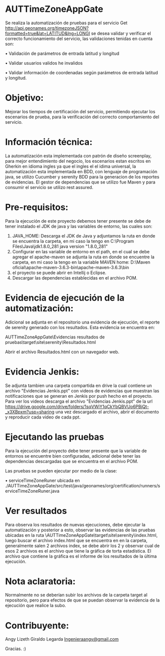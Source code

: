 # AUTTimeZoneAppGate

Se realiza la automatización de pruebas para el servicio Get http://api.geonames.org/timezoneJSON?formatted=true&lat=LATITUD&lng=LONGI se desea validar y verificar el correcto funcionamiento del servicio, las validaciones tenidas en cuenta son:

•	Validación de parámetros de entrada latitud y longitud

•	Validar usuarios validos he invalidos

•	Validar información de coordenadas según parámetros de entrada latitud y longitud.


# Objetivo:

Mejorar los tiempos de certificación del servicio, permitiendo ejecutar los escenarios de prueba, para la verificación del correcto comportamiento del servicio. 


# Información técnica:
 
La automatización esta implementada con patrón de diseño screenplay, para mejor entendimiento del negocio, los escenarios estan escritos en Gherkin en idioma ingles ya que el ingles el el idima universal, la automatización esta implementada en BDD, con lenguaje de programación java, se utilizo Cucumber y serenity BDD para la generacion de los reportes de evidencias. El gestor de dependencias que se utilizo fue Maven y para consumir el servicio se utilizo rest assured. 


# Pre-requisitos:

Para la ejecución de este proyecto debemos tener presente se debe de tener instalado el JDK de java y las variables de entorno, las cuales son:
1.	JAVA_HOME: Descarga el JDK de Java y adjuntamos la ruta en donde se encuentra la carpeta, en mi caso la tengo en C:\Program Files\Java\jdk1.8.0_281
java version "1.8.0_281"
2.	Configurar en las variable de entorno en el path, en el cual se debe agregar el apache-maven se adjunta la ruta en donde se encuentre la carpeta, en mi caso la tengo en la variable MAVEN  home:  D:\Maven oficial\apache-maven-3.6.3-bin\apache-maven-3.6.3\bin
3. el proyecto se puede abrir en Intellij o Eclipse.
4. Descargar las dependencias establecidas en el archivo POM.


# Evidencia de ejecución de la automatización:

Adicional se adjunta en el repositorio una evidencia de ejecución, el reporte de serenity generado con los resultados.
Esta evidencia se encuentra en:  


AUTTimeZoneAppGate\Evidencias resultados de pruebas\target\site\serenity\Resultados.html


Abrir el archivo Resultados.html con un navegador web.


# Evidencia Jenkis:

Se adjunta tambien una carpeta compartida en drive la cual contiene un archivo "Evidencias Jenkis.ppt" con videos de evidencias que muestran las notificaciones que se generan en Jenkis por push hecho en el proyecto.
Para ver los videos descarga el archivo "Evidencias Jenkis.ppt" de la url https://drive.google.com/drive/folders/1sqVWiY1qCkYbQBVUo6PBjQt-_x3XBpxm?usp=sharing una vez descargado el archivo, abrir el documento y reproducir cada video de cada ppt.



# Ejecutando las pruebas 

Para la ejecución del proyecto debe tener presente que la variable de entornos se encuentre bien configuradas, adicional debe tener las dependencias descargadas que se encuentra en el archivo POM.


Las pruebas se pueden ejecutar por medio de la clase:


•	serviceTimeZoneRuner ubicada en ./AUTTimeZoneAppGate/src/test/java/geonames/org/certification/runners/serviceTimeZoneRuner.java


# Ver resultados

Para observa los resultados de nuevas ejecuciones, debe ejecutar la automatización y posterior a esto, observar las evidencias de las pruebas ubicadas en la  ruta \AUTTimeZoneAppGate\target\site\serenity\index.html, luego buscar el archivo index.html que se encuentra en en la carpeta, generalmente salen 2 archivos index, se debe abrir los 2 y observar cual de esos 2 archivos es el archivo que tiene la gráfica de torta estadística. El archivo que contiene la gráfica es el informe de los resultados de la última ejecución.


# Nota aclaratoria:

Normalmente no se deberían subir los archivos de la carpeta target al repositorio, pero para efectos de que se puedan observar la evidencia de la ejecución que realice la subo.


# Contribuyente:

Angy Lizeth Giraldo Legarda
Ingenieraangy@gmail.com

Gracias. :)
